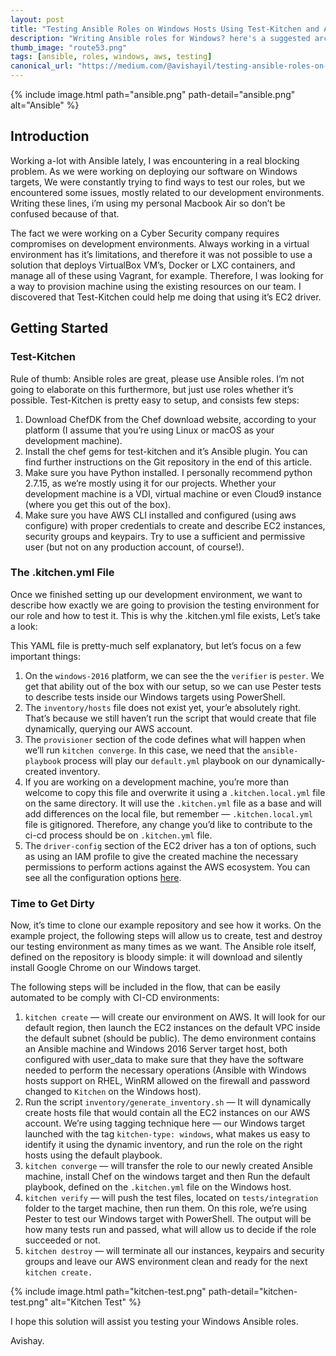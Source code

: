 ```yaml
---
layout: post
title: "Testing Ansible Roles on Windows Hosts Using Test-Kitchen and AWS"
description: "Writing Ansible roles for Windows? here's a suggested architecture for integration tests"
thumb_image: "route53.png"
tags: [ansible, roles, windows, aws, testing]
canonical_url: "https://medium.com/@avishayil/testing-ansible-roles-on-windows-hosts-using-test-kitchen-and-aws-b6aa69e8b29"
---
```


{% include image.html path="ansible.png" path-detail="ansible.png" alt="Ansible" %}

## Introduction ##

Working a-lot with Ansible lately, I was encountering in a real blocking problem. As we were working on deploying our software on Windows targets, We were constantly trying to find ways to test our roles, but we encountered some issues, mostly related to our development environments. Writing these lines, i’m using my personal Macbook Air so don’t be confused because of that.

The fact we were working on a Cyber Security company requires compromises on development environments. Always working in a virtual environment has it’s limitations, and therefore it was not possible to use a solution that deploys VirtualBox VM’s, Docker or LXC containers, and manage all of these using Vagrant, for example. Therefore, I was looking for a way to provision machine using the existing resources on our team. I discovered that Test-Kitchen could help me doing that using it’s EC2 driver.

## Getting Started ##

### Test-Kitchen ###

Rule of thumb: Ansible roles are great, please use Ansible roles. I’m not going to elaborate on this furthermore, but just use roles whether it’s possible. Test-Kitchen is pretty easy to setup, and consists few steps:

1. Download ChefDK from the Chef download website, according to your platform (I assume that you’re using Linux or macOS as your development machine).
2. Install the chef gems for test-kitchen and it’s Ansible plugin. You can find further instructions on the Git repository in the end of this article.
3. Make sure you have Python installed. I personally recommend python 2.7.15, as we’re mostly using it for our projects. Whether your development machine is a VDI, virtual machine or even Cloud9 instance (where you get this out of the box).
4. Make sure you have AWS CLI installed and configured (using aws configure) with proper credentials to create and describe EC2 instances, security groups and keypairs. Try to use a sufficient and permissive user (but not on any production account, of course!).

### The .kitchen.yml File ###

Once we finished setting up our development environment, we want to describe how exactly we are going to provision the testing environment for our role and how to test it. This is why the .kitchen.yml file exists, Let’s take a look:

<script src="https://gist.github.com/avishayil/1640a0a528a01b49cbd356324afd2187.js"></script>

This YAML file is pretty-much self explanatory, but let’s focus on a few important things:

1. On the `windows-2016` platform, we can see the the `verifier` is `pester`. We get that ability out of the box with our setup, so we can use Pester tests to describe tests inside our Windows targets using PowerShell.
2. The `inventory/hosts` file does not exist yet, your’e absolutely right. That’s because we still haven’t run the script that would create that file dynamically, querying our AWS account.
3. The `provisioner` section of the code defines what will happen when we’ll run `kitchen converge`. In this case, we need that the `ansible-playbook` process will play our `default.yml` playbook on our dynamically-created inventory.
4. If you are working on a development machine, you’re more than welcome to copy this file and overwrite it using a `.kitchen.local.yml` file on the same directory. It will use the `.kitchen.yml` file as a base and will add differences on the local file, but remember — `.kitchen.local.yml` file is gitignored. Therefore, any change you’d like to contribute to the ci-cd process should be on `.kitchen.yml` file.
5. The `driver-config` section of the EC2 driver has a ton of options, such as using an IAM profile to give the created machine the necessary permissions to perform actions against the AWS ecosystem. You can see all the configuration options [here](https://github.com/test-kitchen/kitchen-ec2).

### Time to Get Dirty ###

Now, it’s time to clone our example repository and see how it works. On the example project, the following steps will allow us to create, test and destroy our testing environment as many times as we want. The Ansible role itself, defined on the repository is bloody simple: it will download and silently install Google Chrome on our Windows target.

The following steps will be included in the flow, that can be easily automated to be comply with CI-CD environments:

1. `kitchen create` — will create our environment on AWS. It will look for our default region, then launch the EC2 instances on the default VPC inside the default subnet (should be public). The demo environment contains an Ansible machine and Windows 2016 Server target host, both configured with user_data to make sure that they have the software needed to perform the necessary operations (Ansible with Windows hosts support on RHEL, WinRM allowed on the firewall and password changed to `Kitchen` on the Windows host).
2. Run the script `inventory/generate_inventory.sh` — It will dynamically create hosts file that would contain all the EC2 instances on our AWS account. We’re using tagging technique here — our Windows target launched with the tag `kitchen-type: windows`, what makes us easy to identify it using the dynamic inventory, and run the role on the right hosts using the default playbook.
3. `kitchen converge` — will transfer the role to our newly created Ansible machine, install Chef on the windows target and then Run the default playbook, defined on the `.kitchen.yml` file on the Windows host.
4. `kitchen verify` — will push the test files, located on `tests/integration` folder to the target machine, then run them. On this role, we’re using Pester to test our Windows target with PowerShell. The output will be how many tests run and passed, what will allow us to decide if the role succeeded or not.
5. `kitchen destroy` — will terminate all our instances, keypairs and security groups and leave our AWS environment clean and ready for the next `kitchen create.`

{% include image.html path="kitchen-test.png" path-detail="kitchen-test.png" alt="Kitchen Test" %}

I hope this solution will assist you testing your Windows Ansible roles.

Avishay.